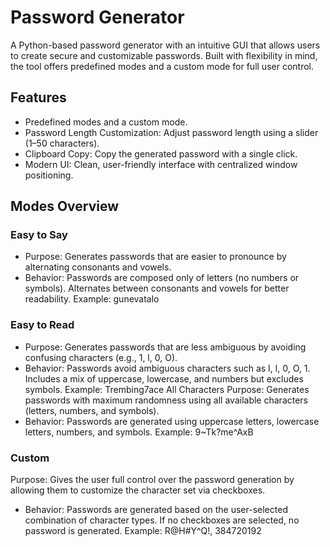 # Password Generator
A Python-based password generator with an intuitive GUI that allows users to create secure and customizable passwords. Built with flexibility in mind, the tool offers predefined modes and a custom mode for full user control.


## Features
- Predefined modes and a custom mode.
- Password Length Customization: Adjust password length using a slider (1–50 characters).
- Clipboard Copy: Copy the generated password with a single click.
- Modern UI: Clean, user-friendly interface with centralized window positioning.


## Modes Overview

### Easy to Say
- Purpose: Generates passwords that are easier to pronounce by alternating consonants and vowels.
- Behavior: Passwords are composed only of letters (no numbers or symbols). Alternates between consonants and vowels for better readability.
Example: gunevatalo

### Easy to Read
- Purpose: Generates passwords that are less ambiguous by avoiding confusing characters (e.g., 1, l, 0, O).
- Behavior: Passwords avoid ambiguous characters such as I, l, 0, O, 1. Includes a mix of uppercase, lowercase, and numbers but excludes symbols.
Example: Trembing7ace
All Characters
Purpose: Generates passwords with maximum randomness using all available characters (letters, numbers, and symbols).
- Behavior: Passwords are generated using uppercase letters, lowercase letters, numbers, and symbols.
Example: 9~Tk?me^AxB

### Custom
Purpose: Gives the user full control over the password generation by allowing them to customize the character set via checkboxes.
- Behavior: Passwords are generated based on the user-selected combination of character types. If no checkboxes are selected, no password is generated.
Example: R@H#Y^Q!, 384720192

